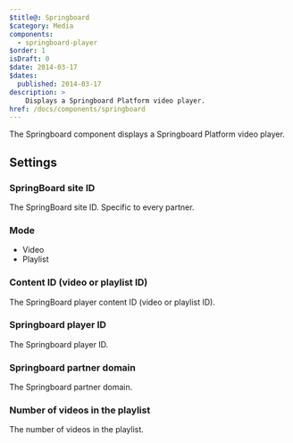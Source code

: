```yaml
---
$title@: Springboard
$category: Media
components:
  - springboard-player
$order: 1
isDraft: 0
$date: 2014-03-17
$dates:
  published: 2014-03-17
description: >
    Displays a Springboard Platform video player.
href: /docs/components/springboard
---
```

<p>The Springboard component displays a Springboard Platform video player.</p>
<amp-springboard-player data-site-id="261"
  data-mode="video"
  data-content-id="1578473"
  data-player-id="test401"
  data-domain="test.com"
  data-items="10"
  layout="responsive"
  width="480"
  height="270">
</amp-springboard-player>
<h2 class="mt4 mb4">Settings</h2>
<h3 class="mb3 mt3">SpringBoard site ID</h3>
The SpringBoard site ID. Specific to every partner.
<h3 class="mb3 mt3">Mode</h3>

- Video
- Playlist

<h3 class="mb3 mt3">Content ID (video or playlist ID)</h3>
The SpringBoard player content ID (video or playlist ID).
<h3 class="mb3 mt3">Springboard player ID</h3>
The Springboard player ID.
<h3 class="mb3 mt3">Springboard partner domain</h3>
The Springboard partner domain.
<h3 class="mb3 mt3">Number of videos in the playlist</h3>
The number of videos in the playlist.
